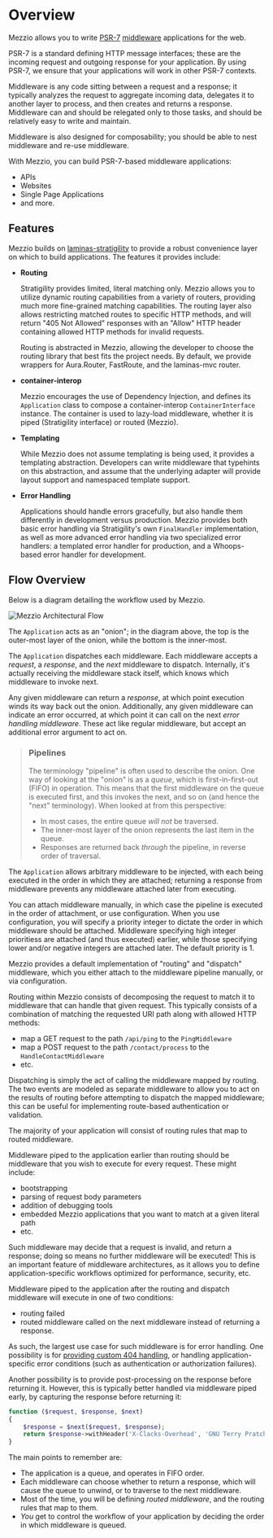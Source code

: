 # Overview

Mezzio allows you to write [PSR-7](http://www.php-fig.org/psr/psr-7/)
[middleware](https://github.com/laminas/laminas-stratigility/blob/master/doc/book/middleware.md)
applications for the web.

PSR-7 is a standard defining HTTP message interfaces; these are the incoming
request and outgoing response for your application. By using PSR-7, we ensure
that your applications will work in other PSR-7 contexts.

Middleware is any code sitting between a request and a response; it typically
analyzes the request to aggregate incoming data, delegates it to another layer
to process, and then creates and returns a response. Middleware can and should
be relegated only to those tasks, and should be relatively easy to write and
maintain.

Middleware is also designed for composability; you should be able to nest
middleware and re-use middleware.

With Mezzio, you can build PSR-7-based middleware applications:

- APIs
- Websites
- Single Page Applications
- and more.

## Features

Mezzio builds on [laminas-stratigility](https://github.com/laminas/laminas-stratigility)
to provide a robust convenience layer on which to build applications. The
features it provides include:

- **Routing**
  
  Stratigility provides limited, literal matching only. Mezzio allows you
  to utilize dynamic routing capabilities from a variety of routers, providing
  much more fine-grained matching capabilities. The routing layer also allows
  restricting matched routes to specific HTTP methods, and will return "405 Not
  Allowed" responses with an "Allow" HTTP header containing allowed HTTP
  methods for invalid requests.

  Routing is abstracted in Mezzio, allowing the developer to choose the
  routing library that best fits the project needs. By default, we provide
  wrappers for Aura.Router, FastRoute, and the laminas-mvc router.

- **container-interop**

  Mezzio encourages the use of Dependency Injection, and defines its
  `Application` class to compose a container-interop `ContainerInterface`
  instance. The container is used to lazy-load middleware, whether it is
  piped (Stratigility interface) or routed (Mezzio).

- **Templating**

  While Mezzio does not assume templating is being used, it provides a
  templating abstraction. Developers can write middleware that typehints on
  this abstraction, and assume that the underlying adapter will provide
  layout support and namespaced template support.

- **Error Handling**

  Applications should handle errors gracefully, but also handle them differently
  in development versus production. Mezzio provides both basic error
  handling via Stratigility's own `FinalHandler` implementation, as well as
  more advanced error handling via two specialized error handlers: a templated
  error handler for production, and a Whoops-based error handler for development.

## Flow Overview

Below is a diagram detailing the workflow used by Mezzio.

![Mezzio Architectural Flow](../images/architecture.png)

The `Application` acts as an "onion"; in the diagram above, the top is the
outer-most layer of the onion, while the bottom is the inner-most.

The `Application` dispatches each middleware. Each middleware accepts a
*request*, a *response*, and the *next* middleware to dispatch. Internally,
it's actually receiving the middleware stack itself, which knows which
middleware to invoke next.

Any given middleware can return a *response*, at which point execution winds
its way back out the onion. Additionally, any given middleware can indicate an
error occurred, at which point it can call on the next *error handling
middleware*. These act like regular middleware, but accept an additional error
argument to act on.

> ### Pipelines
> 
> The terminology "pipeline" is often used to describe the onion. One way of
> looking at the "onion" is as a *queue*, which is first-in-first-out (FIFO) in
> operation. This means that the first middleware on the queue is executed first,
> and this invokes the next, and so on (and hence the "next" terminology). When
> looked at from this perspective:
> 
> - In most cases, the entire queue *will not* be traversed.
> - The inner-most layer of the onion represents the last item in the queue.
> - Responses are returned back *through* the pipeline, in reverse order of
>   traversal.

The `Application` allows arbitrary middleware to be injected, with each being
executed in the order in which they are attached; returning a response from
middleware prevents any middleware attached later from executing.

You can attach middleware manually, in which case the pipeline is executed in
the order of attachment, or use configuration. When you use configuration, you
will specify a priority integer to dictate the order in which middleware should
be attached.  Middleware specifying high integer prioritiess are attached (and
thus executed) earlier, while those specifying lower and/or negative integers
are attached later. The default priority is 1.

Mezzio provides a default implementation of "routing" and "dispatch"
middleware, which you either attach to the middleware pipeline manually, or via
configuration.

Routing within Mezzio consists of decomposing the request to match it to
middleware that can handle that given request. This typically consists of a
combination of matching the requested URI path along with allowed HTTP methods:

- map a GET request to the path `/api/ping` to the `PingMiddleware`
- map a POST request to the path `/contact/process` to the `HandleContactMiddleware`
- etc.

Dispatching is simply the act of calling the middleware mapped by routing. The
two events are modeled as separate middleware to allow you to act on the results
of routing before attempting to dispatch the mapped middleware; this can be
useful for implementing route-based authentication or validation.

The majority of your application will consist of routing rules that map to
routed middleware.

Middleware piped to the application earlier than routing should be middleware
that you wish to execute for every request. These might include:

- bootstrapping
- parsing of request body parameters
- addition of debugging tools
- embedded Mezzio applications that you want to match at a given literal
  path
- etc.

Such middleware may decide that a request is invalid, and return a response;
doing so means no further middleware will be executed! This is an important
feature of middleware architectures, as it allows you to define
application-specific workflows optimized for performance, security, etc.

Middleware piped to the application after the routing and dispatch middleware
will execute in one of two conditions:

- routing failed
- routed middleware called on the next middleware instead of returning a response.

As such, the largest use case for such middleware is for error handling.
One possibility is for [providing custom 404 handling](../cookbook/custom-404-page-handling.md),
or handling application-specific error conditions (such as authentication or
authorization failures).

Another possibility is to provide post-processing on the response before
returning it. However, this is typically better handled via middleware piped
early, by capturing the response before returning it:

```php
function ($request, $response, $next)
{
    $response = $next($request, $response);
    return $response->withHeader('X-Clacks-Overhead', 'GNU Terry Pratchett');
}
```

The main points to remember are:

- The application is a queue, and operates in FIFO order.
- Each middleware can choose whether to return a response, which will cause
  the queue to unwind, or to traverse to the next middleware.
- Most of the time, you will be defining *routed middleware*, and the routing
  rules that map to them.
- *You* get to control the workflow of your application by deciding the order in
  which middleware is queued.
